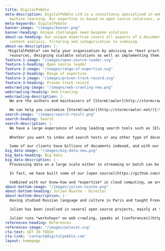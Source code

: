 ```yaml
---
title: DigitalPebble
meta-description: DigitalPebble Ltd is a consultancy specialised in web crawling, natural language processing, search and 
  machine learning. Our expertise is based on open source solutions, such as Apache Nutch, StormCrawler, GATE, ElasticSearch or SOLR.
meta-keywords: DigitalPebble
banner-image: "/images/banner.png"
banner-heading: Unique challenges need bespoke solutions
about-us-heading: Our unique expertise covers all aspects of a document’s life cycle, from web-wide crawling and collection, 
  content analysis, filtering and categorization to indexing.
about-us-description: |-
 *DigitalPebble* can help your organisation by advising on *best practice* and identifying suitable
  resources, designing scalable solutions as well as implementing them. We can help you deploy and monitor your project on your premises or on the [cloud](https://aws.amazon.com/){:target='_blank'}.
feature-1-image: "/images/open-source-leader.svg"
feature-1-heading: Open source leader
feature-2-image: "/images/range-of-expertise.svg"
feature-2-heading: Range of expertise
feature-3-image: "/images/proven-track-record.svg"
feature-3-heading: Proven track record
webcrawling-image: "/images/web-crawling-new.png"
webcrawling-heading: Web Crawling
webcrawling-description: |-
  We are the authors and maintainers of [StormCrawler](http://stormcrawler.net/){:target="_blank"}, one of the leading open-source solutions for web crawling. Used by numerous companies all over the world, it is both *scalable and highly configurable*.

  We can help you customise [StormCrawler](http://stormcrawler.net/){:target='_blank'} and run it on your premises or in the cloud, or, alternatively, DigitalPebble can run it on your behalf.
search-image: "/images/search-result.png"
search-heading: Search
search-description: |-
  We have a large experience of using leading search tools such as [Elasticsearch](https://www.elastic.co/elasticsearch/){:target='_blank'} or [Apache SOLR](https://solr.apache.org/){:target='_blank'}.
 
  Whether you want to index and search texts or any other type of documents, we can help you to design a *search solution* to fit with the rest of your architecture.

  Some of our clients have billions of documents indexed, and with our solid background in *Natural Language Processing* and *Machine Learning*, there is a lot we can do to enrich your documents.
big_data-image: "/images/big-data-new.png"
big_data-heading: Big Data
big_data-description: |-
  Processing data on a large scale either in streaming or batch can be done with platforms such as [Apache Flink](https://flink.apache.org/){:target="_blank"} or [Apache Storm](https://storm.apache.org/){:target="_blank"}.

  In fact, we have built some of our [open source](https://github.com/digitalpebble){:target='_blank'} solutions on these platforms and have a large experience of using them for our clients.

  Combined with our know-how and *expertise* in cloud computing, we are confident we can help you deliver your project, no matter how much data you have.
about-bottom-image: "/images/julien-nioche.png"
about-bottom-heading: Julien Nioche - Director
about-bottom-description: |-
  Having studied Russian language and culture in Paris and taught French in a school in Kiev, Ukraine, Julien went on to graduate in Text Engineering and Natural Language Processing. He moved to the UK to work as a researcher at the University of Sheffield in 2005 and founded DigitalPebble in 2008.

  Julien has been involved in several open source projects, mainly at the [Apache Software Foundation](https://apache.org/){:target='_blank'}, and was the PMC chair for [Apache Nutch](https://nutch.apache.org/){:target='_blank'}. He is an Emeritus member of the Apache Software Foundation.

  Julien runs *workshops* on web crawling, speaks at [conferences](https://www.youtube.com/playlist?list=PLiqxzwp5B4ZmK1VDjSsPajYxsnFWEvWQa){:target='_blank'} and reviews technical books. He has over 20 years experience in the Java programming language.
references-heading: References
references-image: "/images/polecat.svg"
cta-text: GET IN TOUCH 
cta-link: 'contact@digitalpebble.com'
layout: homepage
---
```


